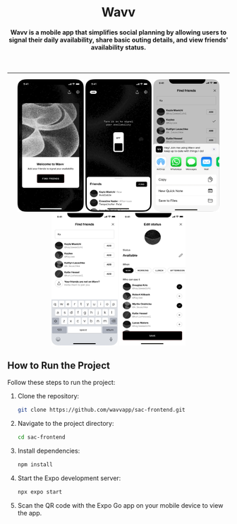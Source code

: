 <p align="center" style="background-color: #F8A65D;">
    <h1 align="center">Wavv</h1>
</p>
<h4 align="center">Wavv is a mobile app that simplifies social planning by allowing users to signal their daily availability, share basic outing details, and view friends' availability status.</h4>
<br />


---

<p align="center">
  <img src="./assets/images/readme/landing.png" alt="screenshot-1" width="150" height="300">
  <img src="./assets/images/readme/no signal.png" alt="screenshot-3" width="150" height="300">
  <img src="./assets/images/readme/share link.png" alt="screenshot-5" width="150" height="300">
  <img src="./assets/images/readme/find friends.png" alt="screenshot-2" width="150" height="300">
  <img src="./assets/images/readme/Edit status.png" alt="screenshot-4" width="150" height="300">
</p>


## How to Run the Project

Follow these steps to run the project:

1. Clone the repository:
   ```bash
   git clone https://github.com/wavvapp/sac-frontend.git
   ```

2. Navigate to the project directory:
   ```bash
   cd sac-frontend
   ```

3. Install dependencies:
   ```bash
   npm install
   ```

4. Start the Expo development server:
   ```bash
   npx expo start
   ```

5. Scan the QR code with the Expo Go app on your mobile device to view the app.

